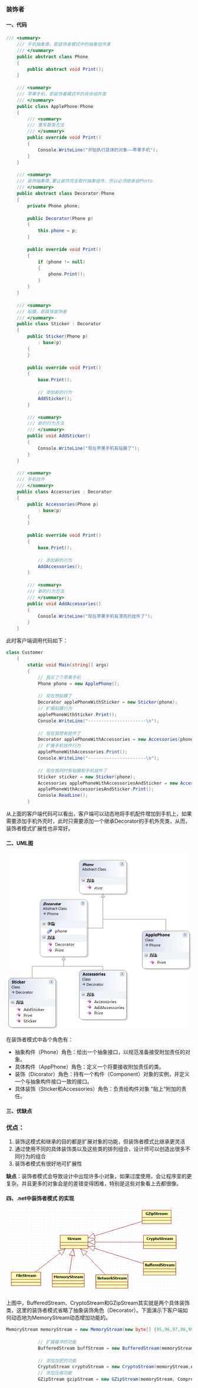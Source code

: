 ### 装饰者

#### 一、代码

```c#
/// <summary>
    /// 手机抽象类，即装饰者模式中的抽象组件类
    /// </summary>
    public abstract class Phone
    {
        public abstract void Print();
    }

    /// <summary>
    /// 苹果手机，即装饰着模式中的具体组件类
    /// </summary>
    public class ApplePhone:Phone
    {
        /// <summary>
        /// 重写基类方法
        /// </summary>
        public override void Print()
        {
            Console.WriteLine("开始执行具体的对象——苹果手机");
        }
    }

    /// <summary>
    /// 装饰抽象类,要让装饰完全取代抽象组件，所以必须继承自Photo
    /// </summary>
    public abstract class Decorator:Phone
    {
        private Phone phone;

        public Decorator(Phone p)
        {
            this.phone = p;
        }

        public override void Print()
        {
            if (phone != null)
            {
                phone.Print();
            }
        }
    }

    /// <summary>
    /// 贴膜，即具体装饰者
    /// </summary>
    public class Sticker : Decorator
    {
        public Sticker(Phone p)
            : base(p)
        { 
        }

        public override void Print()
        {
            base.Print();

            // 添加新的行为
            AddSticker();      
        }

        /// <summary>
        /// 新的行为方法
        /// </summary>
        public void AddSticker()
        {
            Console.WriteLine("现在苹果手机有贴膜了");
        }
    }

    /// <summary>
    /// 手机挂件
    /// </summary>
    public class Accessories : Decorator
    {
        public Accessories(Phone p)
            : base(p)
        {
        }

        public override void Print()
        {
            base.Print();

            // 添加新的行为
            AddAccessories();          
        }

        /// <summary>
        /// 新的行为方法
        /// </summary>
        public void AddAccessories()
        {
            Console.WriteLine("现在苹果手机有漂亮的挂件了");
        }
    }
```

此时客户端调用代码如下：

```c#
class Customer
    {
        static void Main(string[] args)
        {
            // 我买了个苹果手机
            Phone phone = new ApplePhone();

            // 现在想贴膜了
            Decorator applePhoneWithSticker = new Sticker(phone);
            // 扩展贴膜行为
            applePhoneWithSticker.Print();
            Console.WriteLine("----------------------\n");

            // 现在我想有挂件了
            Decorator applePhoneWithAccessories = new Accessories(phone);
            // 扩展手机挂件行为
            applePhoneWithAccessories.Print();
            Console.WriteLine("----------------------\n");

            // 现在我同时有贴膜和手机挂件了
            Sticker sticker = new Sticker(phone);
            Accessories applePhoneWithAccessoriesAndSticker = new Accessories(sticker);
            applePhoneWithAccessoriesAndSticker.Print();
            Console.ReadLine();
        }
```

从上面的客户端代码可以看出，客户端可以动态地将手机配件增加到手机上，如果需要添加手机外壳时，此时只需要添加一个继承Decorator的手机外壳类，从而，装饰者模式扩展性也非常好。

#### 二、UML图

![](img/装饰者.png)

在装饰者模式中各个角色有：

- 抽象构件（Phone）角色：给出一个抽象接口，以规范准备接受附加责任的对象。
- 具体构件（AppPhone）角色：定义一个将要接收附加责任的类。
- 装饰（Dicorator）角色：持有一个构件（Component）对象的实例，并定义一个与抽象构件接口一致的接口。
- 具体装饰（Sticker和Accessories）角色：负责给构件对象 ”贴上“附加的责任。



#### 三、优缺点

### 优点：

1. 装饰这模式和继承的目的都是扩展对象的功能，但装饰者模式比继承更灵活
2. 通过使用不同的具体装饰类以及这些类的排列组合，设计师可以创造出很多不同行为的组合
3. 装饰者模式有很好地可扩展性

**缺点**：装饰者模式会导致设计中出现许多小对象，如果过度使用，会让程序变的更复杂。并且更多的对象会是的差错变得困难，特别是这些对象看上去都很像。





#### 四、.net中装饰者模式 的实现

![](img/装饰者二.png)

上图中，BufferedStream、CryptoStream和GZipStream其实就是两个具体装饰类，这里的装饰者模式省略了抽象装饰角色（Decorator）。下面演示下客户端如何动态地为MemoryStream动态增加功能的。

```c#
MemoryStream memoryStream = new MemoryStream(new byte[] {95,96,97,98,99});

            // 扩展缓冲的功能
            BufferedStream buffStream = new BufferedStream(memoryStream);

            // 添加加密的功能
            CryptoStream cryptoStream = new CryptoStream(memoryStream,new AesManaged().CreateEncryptor(),CryptoStreamMode.Write);
            // 添加压缩功能
            GZipStream gzipStream = new GZipStream(memoryStream, CompressionMode.Compress, true);
```

